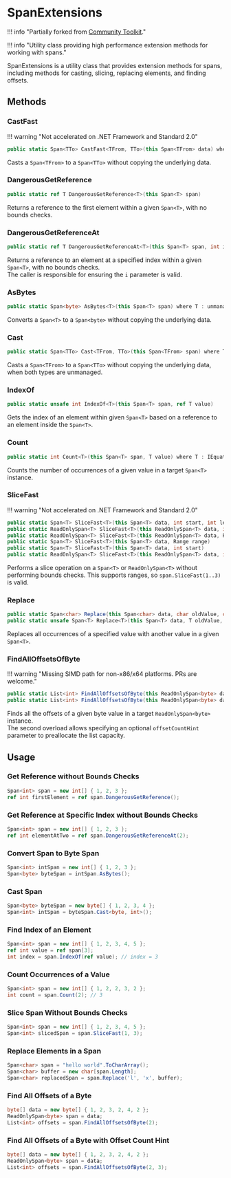 # SpanExtensions

!!! info "Partially forked from [Community Toolkit](https://github.com/CommunityToolkit/dotnet)."

!!! info "Utility class providing high performance extension methods for working with spans."

SpanExtensions is a utility class that provides extension methods for spans, including methods for casting, slicing, 
replacing elements, and finding offsets.

## Methods

### CastFast

!!! warning "Not accelerated on .NET Framework and Standard 2.0"

```csharp
public static Span<TTo> CastFast<TFrom, TTo>(this Span<TFrom> data) where TFrom : struct where TTo : struct
```
Casts a `Span<TFrom>` to a `Span<TTo>` without copying the underlying data.

### DangerousGetReference
```csharp
public static ref T DangerousGetReference<T>(this Span<T> span)
```
Returns a reference to the first element within a given `Span<T>`, with no bounds checks. 

### DangerousGetReferenceAt
```csharp
public static ref T DangerousGetReferenceAt<T>(this Span<T> span, int i)
```
Returns a reference to an element at a specified index within a given `Span<T>`, with no bounds checks.  
The caller is responsible for ensuring the `i` parameter is valid.  

### AsBytes
```csharp
public static Span<byte> AsBytes<T>(this Span<T> span) where T : unmanaged
```
Converts a `Span<T>` to a `Span<byte>` without copying the underlying data.

### Cast
```csharp
public static Span<TTo> Cast<TFrom, TTo>(this Span<TFrom> span) where TFrom : unmanaged where TTo : unmanaged
```
Casts a `Span<TFrom>` to a `Span<TTo>` without copying the underlying data, when both types are unmanaged.

### IndexOf
```csharp
public static unsafe int IndexOf<T>(this Span<T> span, ref T value)
```

Gets the index of an element within given `Span<T>` based on a reference to an element inside the `Span<T>`.

### Count
```csharp
public static int Count<T>(this Span<T> span, T value) where T : IEquatable<T>
```
Counts the number of occurrences of a given value in a target `Span<T>` instance.

### SliceFast

!!! warning "Not accelerated on .NET Framework and Standard 2.0"

```csharp
public static Span<T> SliceFast<T>(this Span<T> data, int start, int length)
public static ReadOnlySpan<T> SliceFast<T>(this ReadOnlySpan<T> data, int start, int length)
public static ReadOnlySpan<T> SliceFast<T>(this ReadOnlySpan<T> data, Range range)
public static Span<T> SliceFast<T>(this Span<T> data, Range range)
public static Span<T> SliceFast<T>(this Span<T> data, int start)
public static ReadOnlySpan<T> SliceFast<T>(this ReadOnlySpan<T> data, int start)
```
Performs a slice operation on a `Span<T>` or `ReadOnlySpan<T>` without performing bounds checks.
This supports ranges, so `span.SliceFast(1..3)` is valid.  

### Replace
```csharp
public static Span<char> Replace(this Span<char> data, char oldValue, char newValue, Span<char> buffer)
public static unsafe Span<T> Replace<T>(this Span<T> data, T oldValue, T newValue, Span<T> buffer) where T : unmanaged, IEquatable<T>
```
Replaces all occurrences of a specified value with another value in a given `Span<T>`.

### FindAllOffsetsOfByte

!!! warning "Missing SIMD path for non-x86/x64 platforms. PRs are welcome."

```csharp
public static List<int> FindAllOffsetsOfByte(this ReadOnlySpan<byte> data, byte value)
public static List<int> FindAllOffsetsOfByte(this ReadOnlySpan<byte> data, byte value, int offsetCountHint)
```
Finds all the offsets of a given byte value in a target `ReadOnlySpan<byte>` instance.   
The second overload allows specifying an optional `offsetCountHint` parameter to preallocate the list capacity.  

## Usage

### Get Reference without Bounds Checks
```csharp
Span<int> span = new int[] { 1, 2, 3 };
ref int firstElement = ref span.DangerousGetReference();
```

### Get Reference at Specific Index without Bounds Checks
```csharp
Span<int> span = new int[] { 1, 2, 3 };
ref int elementAtTwo = ref span.DangerousGetReferenceAt(2);
```

### Convert Span to Byte Span
```csharp
Span<int> intSpan = new int[] { 1, 2, 3 };
Span<byte> byteSpan = intSpan.AsBytes();
```

### Cast Span
```csharp
Span<byte> byteSpan = new byte[] { 1, 2, 3, 4 };
Span<int> intSpan = byteSpan.Cast<byte, int>();
```

### Find Index of an Element
```csharp
Span<int> span = new int[] { 1, 2, 3, 4, 5 };
ref int value = ref span[3];
int index = span.IndexOf(ref value); // index = 3
```

### Count Occurrences of a Value
```csharp
Span<int> span = new int[] { 1, 2, 2, 3, 2 };
int count = span.Count(2); // 3
```

### Slice Span Without Bounds Checks
```csharp
Span<int> span = new int[] { 1, 2, 3, 4, 5 };
Span<int> slicedSpan = span.SliceFast(1, 3);
```

### Replace Elements in a Span
```csharp
Span<char> span = "hello world".ToCharArray();
Span<char> buffer = new char[span.Length];
Span<char> replacedSpan = span.Replace('l', 'x', buffer);
```

### Find All Offsets of a Byte
```csharp
byte[] data = new byte[] { 1, 2, 3, 2, 4, 2 };
ReadOnlySpan<byte> span = data;
List<int> offsets = span.FindAllOffsetsOfByte(2);
```

### Find All Offsets of a Byte with Offset Count Hint
```csharp
byte[] data = new byte[] { 1, 2, 3, 2, 4, 2 };
ReadOnlySpan<byte> span = data;
List<int> offsets = span.FindAllOffsetsOfByte(2, 3);
```
